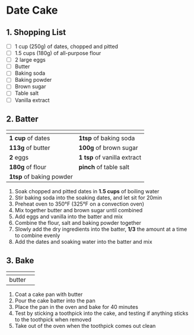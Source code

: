 # Date Cake

## 1. Shopping List
- [ ] 1 cup (250g) of dates, chopped and pitted
- [ ] 1.5 cups (180g) of all-purpose flour
- [ ] 2 large eggs
- [ ] Butter
- [ ] Baking soda
- [ ] Baking powder
- [ ] Brown sugar
- [ ] Table salt
- [ ] Vanilla extract

## 2. Batter
|<!-- -->|<!-- -->|
|---|---|
| **1 cup** of dates | **1tsp** of baking soda  |
| **113g** of butter | **100g** of brown sugar |
| **2** eggs | **1 tsp** of vanilla extract |
| **180g** of flour | **pinch** of table salt |
| **1tsp** of baking powder | |

1. Soak chopped and pitted dates in **1.5 cups** of boiling water
2. Stir baking soda into the soaking dates, and let sit for 20min
3. Preheat oven to 350°F (325°F on a convection oven)
4. Mix together butter and brown sugar until combined
5. Add eggs and vanilla into the batter and mix
6. Combine the flour, salt and baking powder together
7. Slowly add the dry ingredients into the batter, **1/3** the amount at a time to combine evenly
8. Add the dates and soaking water into the batter and mix

## 3. Bake
|<!-- -->|<!-- -->|
|---|---|
| butter | |

1. Coat a cake pan with butter
2. Pour the cake batter into the pan
3. Place the pan in the oven and bake for 40 minutes
4. Test by sticking a toothpick into the cake, and testing if anything sticks to the toothpick when removed
5. Take out of the oven when the toothpick comes out clean
